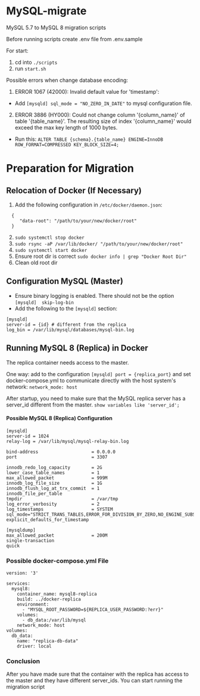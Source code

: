 # MySQL-migrate
MySQL 5.7 to MySQL 8 migration scripts

Before running scripts create .env file from .env.sample

For start:
1. cd into `./scripts `
2. run `start.sh`

Possible errors when change database encoding:
1. ERROR 1067 (42000): Invalid default value for 'timestamp':
- Add `[mysqld] sql_mode = "NO_ZERO_IN_DATE"` to mysql configuration file.
2. ERROR 3886 (HY000): Could not change column '{column_name}' of table '{table_name}'. The resulting size of index '{column_name}' would exceed the max key length of 1000 bytes.
- Run this: `ALTER TABLE {schema}.{table_name} ENGINE=InnoDB ROW_FORMAT=COMPRESSED KEY_BLOCK_SIZE=4;`
# Preparation for Migration

## Relocation of Docker (If Necessary)
1. Add the following configuration in `/etc/docker/daemon.json`:
```
  { 
     "data-root": "/path/to/your/new/docker/root"
  }
```
2. `sudo systemctl stop docker`
3. `sudo rsync -aP /var/lib/docker/ "/path/to/your/new/docker/root"`
4. `sudo systemctl start docker`
5. Ensure root dir is correct `sudo docker info | grep "Docker Root Dir"`
6. Clean old root dir

## Configuration MySQL (Master)
- Ensure binary logging is enabled. There should not be the option `[mysqld]  skip-log-bin`
- Add the following to the `[mysqld]` section:
```
[mysqld]
server-id = {id} # different from the replica
log_bin = /var/lib/mysql/databases/mysql-bin.log
```

## Running MySQL 8 (Replica) in Docker
The replica container needs access to the master.

One way: add to the configuration `[mysqld] port = {replica_port}`
and set docker-compose.yml to communicate directly with the host system's network: `network_mode: host`

After startup, you need to make sure that the MySQL replica server has a server_id different from the master.
`show variables like 'server_id';`

#### Possible MySQL 8 (Replica) Configuration
```
[mysqld]
server-id = 1024
relay-log = /var/lib/mysql/mysql-relay-bin.log

bind-address                    = 0.0.0.0
port                            = 3307

innodb_redo_log_capacity        = 2G
lower_case_table_names          = 1
max_allowed_packet              = 999M
innodb_log_file_size            = 1G
innodb_flush_log_at_trx_commit  = 1
innodb_file_per_table
tmpdir                          = /var/tmp
log_error_verbosity             = 2
log_timestamps                  = SYSTEM
sql_mode="STRICT_TRANS_TABLES,ERROR_FOR_DIVISION_BY_ZERO,NO_ENGINE_SUBSTITUTION"
explicit_defaults_for_timestamp

[mysqldump]
max_allowed_packet              = 200M
single-transaction
quick
```
### Possible docker-compose.yml File
```
version: '3'

services:
  mysql8:
    container_name: mysql8-replica
    build: ../docker-replica
    environment:
      - "MYSQL_ROOT_PASSWORD=${REPLICA_USER_PASSWORD:?err}"
    volumes:
      - db_data:/var/lib/mysql
    network_mode: host
volumes:
  db_data:
    name: "replica-db-data"
    driver: local
```

### Conclusion
After you have made sure that the container with the replica has access to the master and they have different server_ids. You can start running the migration script
